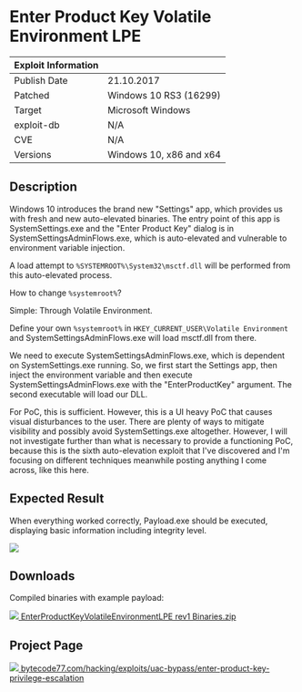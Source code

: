 # Enter Product Key Volatile Environment LPE

| Exploit Information |                                   |
|:------------------- |:--------------------------------- |
| Publish Date        | 21.10.2017                        |
| Patched             | Windows 10 RS3 (16299)            |
| Target              | Microsoft Windows                 |
| exploit-db          | N/A                               |
| CVE                 | N/A                               |
| Versions            | Windows 10, x86 and x64           |

## Description

Windows 10 introduces the brand new "Settings" app, which provides us with fresh
and new auto-elevated binaries. The entry point of this app is
SystemSettings.exe and the "Enter Product Key" dialog is in
SystemSettingsAdminFlows.exe, which is auto-elevated and vulnerable to
environment variable injection.

A load attempt to `%SYSTEMROOT%\System32\msctf.dll` will be performed from this
auto-elevated process.

How to change `%systemroot%`?

Simple: Through Volatile Environment.

Define your own `%systemroot%` in `HKEY_CURRENT_USER\Volatile Environment` and
SystemSettingsAdminFlows.exe will load msctf.dll from there.

We need to execute SystemSettingsAdminFlows.exe, which is dependent on
SystemSettings.exe running. So, we first start the Settings app, then inject the
environment variable and then execute SystemSettingsAdminFlows.exe with the
"EnterProductKey" argument. The second executable will load our DLL.

For PoC, this is sufficient. However, this is a UI heavy PoC that causes visual
disturbances to the user. There are plenty of ways to mitigate visibility and
possibly avoid SystemSettings.exe altogether. However, I will not investigate
further than what is necessary to provide a functioning PoC, because this is the
sixth auto-elevation exploit that I've discovered and I'm focusing on different
techniques meanwhile posting anything I come across, like this here.

## Expected Result

When everything worked correctly, Payload.exe should be executed, displaying
basic information including integrity level.

![](https://bytecode77.com/images/sites/hacking/exploits/uac-bypass/enter-product-key-privilege-escalation/result.png)

## Downloads

Compiled binaries with example payload:

[![](https://bytecode77.com/images/shared/fileicons/zip.png) EnterProductKeyVolatileEnvironmentLPE rev1 Binaries.zip](https://bytecode77.com/downloads/hacking/exploits/uac-bypass/EnterProductKeyVolatileEnvironmentLPE%20rev1%20Binaries.zip)

## Project Page

[![](https://bytecode77.com/images/shared/favicon16.png) bytecode77.com/hacking/exploits/uac-bypass/enter-product-key-privilege-escalation](https://bytecode77.com/hacking/exploits/uac-bypass/enter-product-key-privilege-escalation)